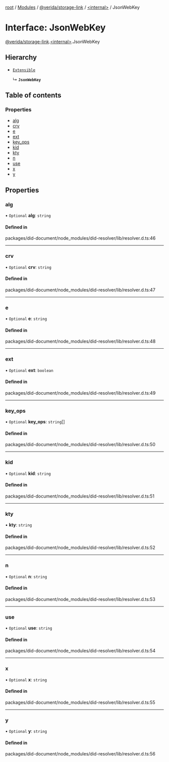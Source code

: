 [root](../README.md) / [Modules](../modules.md) / [@verida/storage-link](../modules/verida_storage_link.md) / [<internal\>](../modules/verida_storage_link._internal_.md) / JsonWebKey

# Interface: JsonWebKey

[@verida/storage-link](../modules/verida_storage_link.md).[<internal\>](../modules/verida_storage_link._internal_.md).JsonWebKey

## Hierarchy

- [`Extensible`](../modules/verida_storage_link._internal_.md#extensible)

  ↳ **`JsonWebKey`**

## Table of contents

### Properties

- [alg](verida_storage_link._internal_.JsonWebKey.md#alg)
- [crv](verida_storage_link._internal_.JsonWebKey.md#crv)
- [e](verida_storage_link._internal_.JsonWebKey.md#e)
- [ext](verida_storage_link._internal_.JsonWebKey.md#ext)
- [key\_ops](verida_storage_link._internal_.JsonWebKey.md#key_ops)
- [kid](verida_storage_link._internal_.JsonWebKey.md#kid)
- [kty](verida_storage_link._internal_.JsonWebKey.md#kty)
- [n](verida_storage_link._internal_.JsonWebKey.md#n)
- [use](verida_storage_link._internal_.JsonWebKey.md#use)
- [x](verida_storage_link._internal_.JsonWebKey.md#x)
- [y](verida_storage_link._internal_.JsonWebKey.md#y)

## Properties

### alg

• `Optional` **alg**: `string`

#### Defined in

packages/did-document/node_modules/did-resolver/lib/resolver.d.ts:46

___

### crv

• `Optional` **crv**: `string`

#### Defined in

packages/did-document/node_modules/did-resolver/lib/resolver.d.ts:47

___

### e

• `Optional` **e**: `string`

#### Defined in

packages/did-document/node_modules/did-resolver/lib/resolver.d.ts:48

___

### ext

• `Optional` **ext**: `boolean`

#### Defined in

packages/did-document/node_modules/did-resolver/lib/resolver.d.ts:49

___

### key\_ops

• `Optional` **key\_ops**: `string`[]

#### Defined in

packages/did-document/node_modules/did-resolver/lib/resolver.d.ts:50

___

### kid

• `Optional` **kid**: `string`

#### Defined in

packages/did-document/node_modules/did-resolver/lib/resolver.d.ts:51

___

### kty

• **kty**: `string`

#### Defined in

packages/did-document/node_modules/did-resolver/lib/resolver.d.ts:52

___

### n

• `Optional` **n**: `string`

#### Defined in

packages/did-document/node_modules/did-resolver/lib/resolver.d.ts:53

___

### use

• `Optional` **use**: `string`

#### Defined in

packages/did-document/node_modules/did-resolver/lib/resolver.d.ts:54

___

### x

• `Optional` **x**: `string`

#### Defined in

packages/did-document/node_modules/did-resolver/lib/resolver.d.ts:55

___

### y

• `Optional` **y**: `string`

#### Defined in

packages/did-document/node_modules/did-resolver/lib/resolver.d.ts:56
